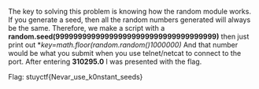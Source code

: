The key to solving this problem is knowing how the random module works.
If you generate a seed, then all the random numbers generated will always be the same.
Therefore, we make a script with a **random.seed(999999999999999999999999999999999999)**
then just print out **key=math.floor(random.random()*1000000)**
And that number would be what you submit when you use telnet/netcat to connect to the port.
After entering **310295.0** I was presented with the flag.

Flag: stuyctf{Nevar_use_k0nstant_seeds}
